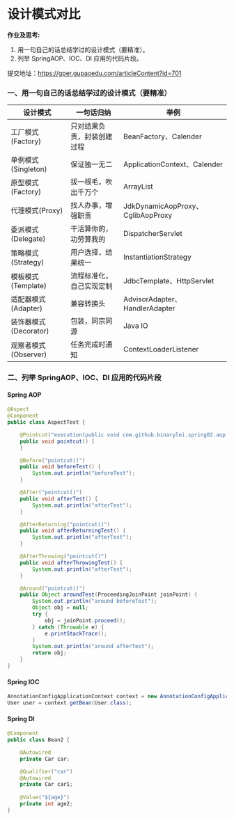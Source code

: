 # 设计模式对比

__作业及思考:__

1. 用一句自己的话总结学过的设计模式（要精准）。
2. 列举 SpringAOP、IOC、DI 应用的代码片段。


提交地址：<https://gper.gupaoedu.com/articleContent?id=701>

### 一、用一句自己的话总结学过的设计模式（要精准）

设计模式 | 一句话归纳 | 举例
---- | ---- | ----
工厂模式(Factory) | 只对结果负责，封装创建过程 | BeanFactory、Calender
单例模式(Singleton) | 保证独一无二 | ApplicationContext、Calender
原型模式(Factory) | 拔一根毛，吹出千万个 | ArrayList
代理模式(Proxy) | 找人办事，增强职责 | JdkDynamicAopProxy、CglibAopProxy
委派模式(Delegate) | 干活算你的，功劳算我的 | DispatcherServlet
策略模式(Strategy) | 用户选择，结果统一 | InstantiationStrategy
模板模式(Template) | 流程标准化，自己实现定制 | JdbcTemplate、HttpServlet
适配器模式(Adapter) | 兼容转换头 | AdvisorAdapter、HandlerAdapter
装饰器模式(Decorator) | 包装，同宗同源 | Java IO
观察者模式(Observer) | 任务完成时通知 | ContextLoaderListener


### 二、列举 SpringAOP、IOC、DI 应用的代码片段

#### Spring AOP

```java
@Aspect
@Component
public class AspectTest {

    @Pointcut("execution(public void com.github.binarylei.spring02.aop.TargetProxy.test(..))")
    public void pointcut() {
    }

    @Before("pointcut()")
    public void beforeTest() {
        System.out.println("beforeTest");
    }

    @After("pointcut()")
    public void afterTest() {
        System.out.println("afterTest");
    }

    @AfterReturning("pointcut()")
    public void afterReturningTest() {
        System.out.println("afterTest");
    }

    @AfterThrowing("pointcut()")
    public void afterThrowingTest() {
        System.out.println("afterTest");
    }

    @Around("pointcut()")
    public Object aroundTest(ProceedingJoinPoint joinPoint) {
        System.out.println("around beforeTest");
        Object obj = null;
        try {
            obj = joinPoint.proceed();
        } catch (Throwable e) {
            e.printStackTrace();
        }
        System.out.println("around afterTest");
        return obj;
    }
}
```

#### Spring IOC

```java
AnnotationConfigApplicationContext context = new AnnotationConfigApplicationContext(JavaConfig.class);
User user = context.getBean(User.class);
```

#### Spring DI

```java
@Component
public class Bean2 {

    @Autowired
    private Car car;

    @Qualifier("car")
    @Autowired
    private Car car1;
    
    @Value("${age}")
    private int age2;
}
```
```